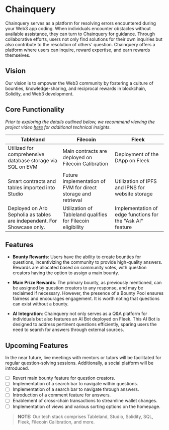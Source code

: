 
# Chainquery

Chainquery serves as a platform for resolving errors encountered during your Web3 app coding. When individuals encounter obstacles without available assistance, they can turn to Chainquery for guidance. Through collaborative efforts, users not only find solutions for their own inquiries but also contribute to the resolution of others' question. Chainquery offers a platform where users can inquire, reward expertise, and earn rewards themselves.

## Vision

Our vision is to empower the Web3 community by fostering a culture of bounties, knowledge-sharing, and reciprocal rewards in blockchain, Solidity, and Web3 development.

## Core Functionality

*Prior to exploring the details outlined below, we recommend viewing the project video [here](https://youtu.be/04FjwRdMbcQ?si=r5w3Np9HbPLthP1l) for additional technical insights.*

| Tableland | Filecoin | Fleek |
|-----------|----------|-------|
| Utilized for comprehensive database storage via SQL on EVM | Main contracts are deployed on Filecoin Calibration | Deployment of the DApp on Fleek |
| Smart contracts and tables imported into Studio | Future implementation of FVM for direct storage and retrieval | Utilization of IPFS and IPNS for website storage |
| Deployed on Arb Sepholia as tables are independent. For Showcase only. | Utilization of Tableland qualifies for Filecoin eligibility | Implementation of edge functions for the "Ask AI" feature |

## Features

- **Bounty Rewards**: Users have the ability to create bounties for questions, incentivizing the community to provide high-quality answers. Rewards are allocated based on community votes, with question creators having the option to assign a main bounty.

- **Main Prize Rewards**: The primary bounty, as previously mentioned, can be assigned by question creators to any response, and may be reclaimed if necessary. However, the presence of a Bounty Pool ensures fairness and encourages engagement. It is worth noting that questions can exist without a bounty.

- **AI Integration**: Chainquery not only serves as a Q&A platform for individuals but also features an AI Bot deployed on Fleek. This AI Bot is designed to address pertinent questions efficiently, sparing users the need to search for answers through external sources.

## Upcoming Features

In the near future, live meetings with mentors or tutors will be facilitated for regular question-solving sessions. Additionally, a social platform will be introduced.

- [ ] Revert main bounty feature for question creators.
- [ ] Implementation of a search bar to navigate within questions.
- [ ] Implementation of a search bar to navigate through answers.
- [ ] Introduction of a comment feature for answers.
- [ ] Enablement of cross-chain transactions to streamline wallet changes.
- [ ] Implementation of views and various sorting options on the homepage.

> **NOTE:** Our tech stack comprises Tableland, Studio, Solidity, SQL, Fleek, Filecoin Calibration, and more.
